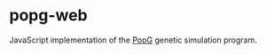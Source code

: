 # popg-web
 JavaScript implementation of the [PopG](https://evolution.gs.washington.edu/popgen/popg.html) genetic simulation program.
